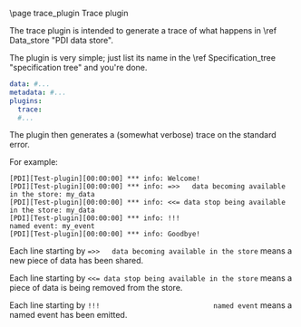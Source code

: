 \page trace_plugin Trace plugin

The trace plugin is intended to generate a trace of what happens in 
\ref Data_store "PDI data store".

The plugin is very simple; just list its name in the 
\ref Specification_tree "specification tree" and you're done.

```yaml
data: #...
metadata: #...
plugins:
  trace:
  #...
```

The plugin then generates a (somewhat verbose) trace on the standard error.

For example:
```
[PDI][Test-plugin][00:00:00] *** info: Welcome!
[PDI][Test-plugin][00:00:00] *** info: =>>   data becoming available in the store: my_data
[PDI][Test-plugin][00:00:00] *** info: <<= data stop being available in the store: my_data
[PDI][Test-plugin][00:00:00] *** info: !!!                            named event: my_event
[PDI][Test-plugin][00:00:00] *** info: Goodbye!
```

Each line starting by `=>>   data becoming available in the store` means a new
piece of data has been shared.

Each line starting by `<<= data stop being available in the store` means a piece
of data is being removed from the store.

Each line starting by `!!!                            named event` means a named
event has been emitted.

